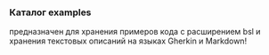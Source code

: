 ### Каталог examples

предназначен для хранения примеров кода c расширением bsl и хранения текстовых описаний на языках Gherkin и Markdown!